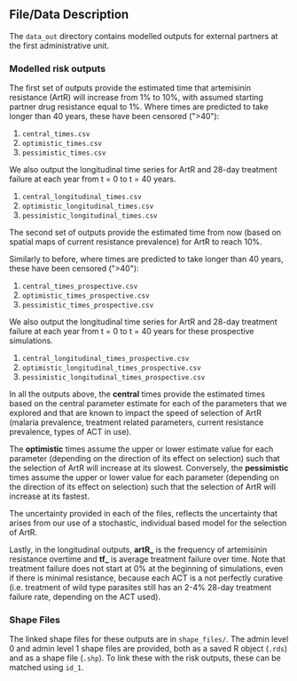 ## File/Data Description

The `data_out` directory contains modelled outputs for external partners at the first administrative unit. 

### Modelled risk outputs

The first set of outputs provide the estimated time that artemisinin resistance (ArtR) will 
increase from 1% to 10%, with assumed starting partner drug resistance equal to 1%. Where times 
are predicted to take longer than 40 years, these have been censored (">40"):

1. `central_times.csv`
1. `optimistic_times.csv`
1. `pessimistic_times.csv`

We also output the longitudinal time series for ArtR and 28-day treatment failure at each year
from t = 0 to t = 40 years. 

1. `central_longitudinal_times.csv`
1. `optimistic_longitudinal_times.csv`
1. `pessimistic_longitudinal_times.csv`

The second set of outputs provide the estimated time from now (based on spatial maps of current resistance prevalence)
for ArtR to reach 10%.

Similarly to before, where times are predicted to take longer than 40 years, these have been censored (">40"):

1. `central_times_prospective.csv` 
1. `optimistic_times_prospective.csv`  
1. `pessimistic_times_prospective.csv`

We also output the longitudinal time series for ArtR and 28-day treatment failure at each year
from t = 0 to t = 40 years for these prospective simulations. 

1. `central_longitudinal_times_prospective.csv` 
1. `optimistic_longitudinal_times_prospective.csv`  
1. `pessimistic_longitudinal_times_prospective.csv`

In all the outputs above, the **central** times provide the estimated times based on the central parameter estimate for each of the parameters that we explored and that are known to impact the speed of selection of ArtR (malaria prevalence, treatment related parameters, current resistance prevalence, types of ACT in use). 

The **optimistic** times assume the upper or lower estimate value for each parameter (depending on the direction of its effect on selection) such that the selection of ArtR will increase at its slowest. Conversely, the **pessimistic** times assume the upper or lower value for each parameter (depending on the direction of its effect on selection) such that the selection of ArtR will increase at its fastest.

The uncertainty provided in each of the files, reflects the uncertainty that arises from our use of a stochastic, individual based model for the selection of ArtR. 

Lastly, in the longitudinal outputs, **artR_** is the frequency of artemisinin resistance overtime and **tf_** is average treatment failure over time. Note that treatment failure does not start at 0% at the beginning of simulations, even if there is minimal resistance, because each ACT is a not perfectly curative (i.e. treatment of wild type parasites still has an 2-4% 28-day treatment failure rate, depending on the ACT used).

### Shape Files

The linked shape files for these outputs are in `shape_files/`. The admin level 0 and admin level 1 shape files are provided, both as a saved R object (`.rds`) and as a shape file (`.shp`). To link these with the risk outputs, these can be matched using `id_1`.

